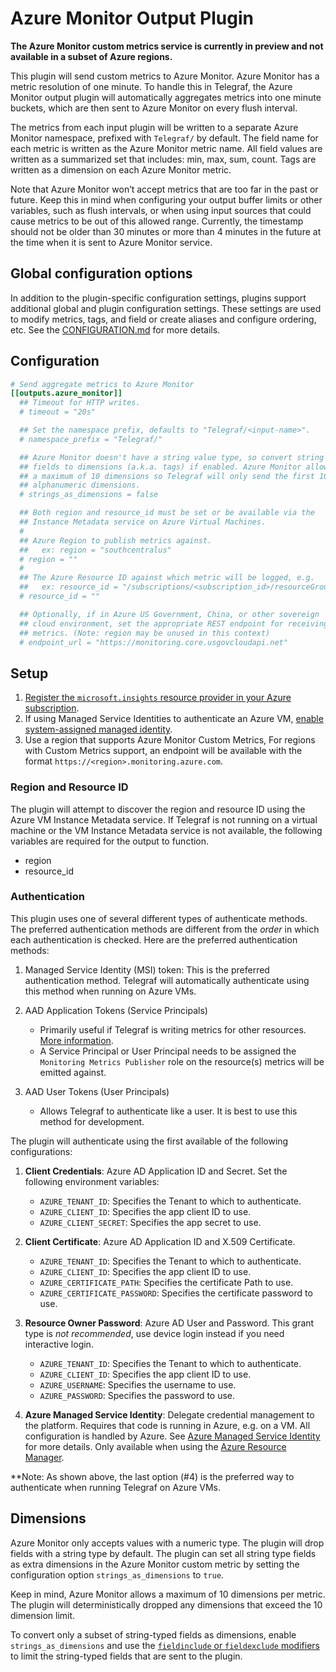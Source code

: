# Azure Monitor Output Plugin

**The Azure Monitor custom metrics service is currently in preview and not
available in a subset of Azure regions.**

This plugin will send custom metrics to Azure Monitor. Azure Monitor has a
metric resolution of one minute. To handle this in Telegraf, the Azure Monitor
output plugin will automatically aggregates metrics into one minute buckets,
which are then sent to Azure Monitor on every flush interval.

The metrics from each input plugin will be written to a separate Azure Monitor
namespace, prefixed with `Telegraf/` by default. The field name for each metric
is written as the Azure Monitor metric name. All field values are written as a
summarized set that includes: min, max, sum, count. Tags are written as a
dimension on each Azure Monitor metric.

Note that Azure Monitor won’t accept metrics that are too far in the past
or future. Keep this in mind when configuring your output buffer limits or other
variables, such as flush intervals, or when using input sources that could cause
metrics to be out of this allowed range.
Currently, the timestamp should not be older than 30 minutes or more than
4 minutes in the future at the time when it is sent to Azure Monitor service.

## Global configuration options <!-- @/docs/includes/plugin_config.md -->

In addition to the plugin-specific configuration settings, plugins support
additional global and plugin configuration settings. These settings are used to
modify metrics, tags, and field or create aliases and configure ordering, etc.
See the [CONFIGURATION.md][CONFIGURATION.md] for more details.

[CONFIGURATION.md]: ../../../docs/CONFIGURATION.md#plugins

## Configuration

```toml @sample.conf
# Send aggregate metrics to Azure Monitor
[[outputs.azure_monitor]]
  ## Timeout for HTTP writes.
  # timeout = "20s"

  ## Set the namespace prefix, defaults to "Telegraf/<input-name>".
  # namespace_prefix = "Telegraf/"

  ## Azure Monitor doesn't have a string value type, so convert string
  ## fields to dimensions (a.k.a. tags) if enabled. Azure Monitor allows
  ## a maximum of 10 dimensions so Telegraf will only send the first 10
  ## alphanumeric dimensions.
  # strings_as_dimensions = false

  ## Both region and resource_id must be set or be available via the
  ## Instance Metadata service on Azure Virtual Machines.
  #
  ## Azure Region to publish metrics against.
  ##   ex: region = "southcentralus"
  # region = ""
  #
  ## The Azure Resource ID against which metric will be logged, e.g.
  ##   ex: resource_id = "/subscriptions/<subscription_id>/resourceGroups/<resource_group>/providers/Microsoft.Compute/virtualMachines/<vm_name>"
  # resource_id = ""

  ## Optionally, if in Azure US Government, China, or other sovereign
  ## cloud environment, set the appropriate REST endpoint for receiving
  ## metrics. (Note: region may be unused in this context)
  # endpoint_url = "https://monitoring.core.usgovcloudapi.net"
```

## Setup

1. [Register the `microsoft.insights` resource provider in your Azure
   subscription][resource provider].
1. If using Managed Service Identities to authenticate an Azure VM, [enable
   system-assigned managed identity][enable msi].
1. Use a region that supports Azure Monitor Custom Metrics, For regions with
   Custom Metrics support, an endpoint will be available with the format
   `https://<region>.monitoring.azure.com`.

[resource provider]: https://docs.microsoft.com/en-us/azure/azure-resource-manager/resource-manager-supported-services

[enable msi]: https://docs.microsoft.com/en-us/azure/active-directory/managed-service-identity/qs-configure-portal-windows-vm

### Region and Resource ID

The plugin will attempt to discover the region and resource ID using the Azure
VM Instance Metadata service. If Telegraf is not running on a virtual machine or
the VM Instance Metadata service is not available, the following variables are
required for the output to function.

* region
* resource_id

### Authentication

This plugin uses one of several different types of authenticate methods. The
preferred authentication methods are different from the *order* in which each
authentication is checked. Here are the preferred authentication methods:

1. Managed Service Identity (MSI) token: This is the preferred authentication
   method. Telegraf will automatically authenticate using this method when
   running on Azure VMs.
2. AAD Application Tokens (Service Principals)

    * Primarily useful if Telegraf is writing metrics for other resources.
      [More information][principal].
    * A Service Principal or User Principal needs to be assigned the `Monitoring
      Metrics Publisher` role on the resource(s) metrics will be emitted
      against.

3. AAD User Tokens (User Principals)

    * Allows Telegraf to authenticate like a user. It is best to use this method
      for development.

[principal]: https://docs.microsoft.com/en-us/azure/active-directory/develop/active-directory-application-objects

The plugin will authenticate using the first available of the following
configurations:

1. **Client Credentials**: Azure AD Application ID and Secret. Set the following
   environment variables:

    * `AZURE_TENANT_ID`: Specifies the Tenant to which to authenticate.
    * `AZURE_CLIENT_ID`: Specifies the app client ID to use.
    * `AZURE_CLIENT_SECRET`: Specifies the app secret to use.

1. **Client Certificate**: Azure AD Application ID and X.509 Certificate.

    * `AZURE_TENANT_ID`: Specifies the Tenant to which to authenticate.
    * `AZURE_CLIENT_ID`: Specifies the app client ID to use.
    * `AZURE_CERTIFICATE_PATH`: Specifies the certificate Path to use.
    * `AZURE_CERTIFICATE_PASSWORD`: Specifies the certificate password to use.

1. **Resource Owner Password**: Azure AD User and Password. This grant type is
   *not recommended*, use device login instead if you need interactive login.

    * `AZURE_TENANT_ID`: Specifies the Tenant to which to authenticate.
    * `AZURE_CLIENT_ID`: Specifies the app client ID to use.
    * `AZURE_USERNAME`: Specifies the username to use.
    * `AZURE_PASSWORD`: Specifies the password to use.

1. **Azure Managed Service Identity**: Delegate credential management to the
   platform. Requires that code is running in Azure, e.g. on a VM. All
   configuration is handled by Azure. See [Azure Managed Service Identity][msi]
   for more details. Only available when using the [Azure Resource
   Manager][arm].

[msi]: https://docs.microsoft.com/en-us/azure/active-directory/msi-overview
[arm]: https://docs.microsoft.com/en-us/azure/azure-resource-manager/resource-group-overview

**Note: As shown above, the last option (#4) is the preferred way to
authenticate when running Telegraf on Azure VMs.

## Dimensions

Azure Monitor only accepts values with a numeric type. The plugin will drop
fields with a string type by default. The plugin can set all string type fields
as extra dimensions in the Azure Monitor custom metric by setting the
configuration option `strings_as_dimensions` to `true`.

Keep in mind, Azure Monitor allows a maximum of 10 dimensions per metric. The
plugin will deterministically dropped any dimensions that exceed the 10
dimension limit.

To convert only a subset of string-typed fields as dimensions, enable
`strings_as_dimensions` and use the [`fieldinclude` or `fieldexclude`
modifiers][conf-modifiers] to limit the string-typed fields that are sent to
the plugin.

[conf-modifiers]: ../../../docs/CONFIGURATION.md#modifiers
